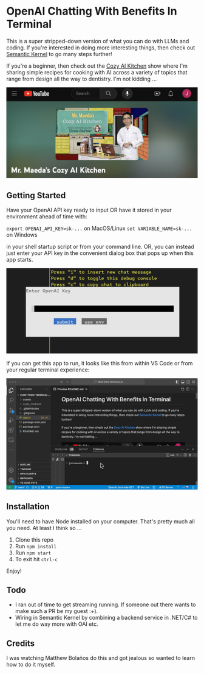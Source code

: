 # OpenAI Chatting With Benefits In Terminal

This is a super stripped-down version of what you can do with LLMs and coding. If you're interested in doing more interesting things, then check out [Semantic Kernel](https://github.com/microsoft/semantic-kernel) to go many steps further!

If you're a beginner, then check out the [Cozy AI Kitchen](https://www.youtube.com/playlist?list=PLlrxD0HtieHjHoXHYSiSvpTp_sE5JhNEE) show where I'm sharing simple recipes for cooking with AI across a variety of topics that range from design all the way to dentistry. I'm not kidding ...

[![](assets/caik.jpg)](https://www.youtube.com/playlist?list=PLlrxD0HtieHjHoXHYSiSvpTp_sE5JhNEE)

## Getting Started

Have your OpenAI API key ready to input OR have it stored in your environment ahead of time with:

`export OPENAI_API_KEY=sk-...` on MacOS/Linux
`set VARIABLE_NAME=sk-...` on Windows

in your shell startup script or from your command line. OR, you can instead just enter your API key in the convenient dialog box that pops up when this app starts.

![](assets/apikeyask.png)

If you can get this app to run, it looks like this from within VS Code or from your regular terminal experience:

![](assets/quickdemo.gif)

## Installation

You'll need to have Node installed on your computer. That's pretty much all you need. At least I think so ...

1. Clone this repo
2. Run `npm install`
3. Run `npm start`
4. To exit hit `ctrl-c`

Enjoy!

## Todo

* I ran out of time to get streaming running. If someone out there wants to make such a PR be my guest :+).
* Wiring in Semantic Kernel by combining a backend service in .NET/C# to let me do way more with OAI etc.

## Credits

I was watching Matthew Bolaños do this and got jealous so wanted to learn how to do it myself.